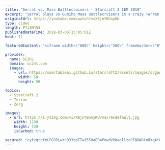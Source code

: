 ```yaml
---
title: "Serral vs. Mass Battlecruisers - Starcraft 2 IEM 2019"
excerpt: "Serral plays vs Gumiho Mass Battlecruisers in a crazy Terran vs Zerg at IEM katowice 2019  ► SUBSCRIBE to SC2HL! http://bit.ly/SC2HLsubscribe   A crazy description   Thank you for watching our videos! Subscribe for more StarCraft 2: Legacy of the void highlights. We also upload other content, such as"
originalUrl: https://youtube.com/watch?v=X8jnYBGnyKU
type: video
length: PT11M45S
publishedDateTime: 2019-03-06T15:05:01Z
heat: 71

featuredContent: "<iframe width=\"800\" height=\"500\" frameborder=\"0\" src=\"https://www.youtube.com/embed/X8jnYBGnyKU\" allow=\"accelerometer; autoplay; encrypted-media; gyroscope; picture-in-picture\" allowfullscreen></iframe>"

provider:
  name: SC2HL
  domain: sc2hl.com
  images:
    - url: https://smartableai.github.io/starcraft2/assets/images/organizations/sc2hl.com-50x50.jpg
      width: 50
      height: 50

topics:
  - StarCraft 2
  - Terran
  - Zerg

images:
  - url: https://i.ytimg.com/vi/X8jnYBGnyKU/maxresdefault.jpg
    width: 1280
    height: 720
    isCached: true

secured: "cyfvqtcfmLPGDRLwYnD33dpTTw3558aBR4PdwdVkbaollzoPINDW8kmBXqAYqCJCjRutAXcLz+BHE6G/Y26Niwuz0sUuxzxALRPdeG8FY6fATZVFdZuT8XS8KPlL+XDvpat9NJN/20vhGpnSpYluMav8LUANJRylqZfDWhMyKHi0fx3qxDyWCIHiUIFGe99/V1MHpTINWFPTgTLhyaCZdckfpCv3N8OnqhVmrvTkO0HHMRYNxuzmobUmB/Zm+DrZq0mMIR5WZEgpnnT6OVIpuPCnZXVttwV+MuOnOEs1DKjRsAH8+dL9KxOZvDfTd4taX+8iJA2eE2LJlgJ18bL9eiyw2sIpV3VFTTlV6u49ovnoS0lPI6WL0mqXlyMk65z5f2cD1FOYmGhBoy6Nlb56ClDTjYSbzNqA65J0AQ/FoRS8Hah0evzxyHrhE0vQKx0b;91RNL5v0Gis7hnQXdt8Y5A=="
---
```


